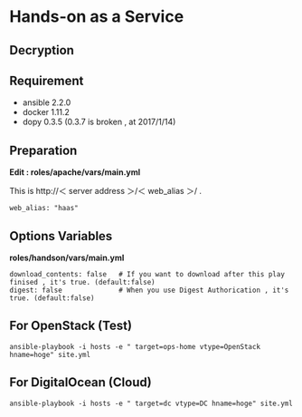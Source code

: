 # Hands-on as a Service

## Decryption
 
## Requirement 

* ansible 2.2.0 
* docker 1.11.2
* dopy 0.3.5 (0.3.7 is broken , at 2017/1/14)

## Preparation

**Edit : roles/apache/vars/main.yml**

This is http://＜ server address ＞/＜ web_alias ＞/ .

```
web_alias: "haas"
```

## Options Variables

**roles/handson/vars/main.yml**

```
download_contents: false   # If you want to download after this play finised , it's true. (default:false) 
digest: false              # When you use Digest Authorication , it's true. (default:false)
```


## For OpenStack (Test)
```
ansible-playbook -i hosts -e " target=ops-home vtype=OpenStack hname=hoge" site.yml
```

## For DigitalOcean (Cloud)

```
ansible-playbook -i hosts -e " target=dc vtype=DC hname=hoge" site.yml
```
